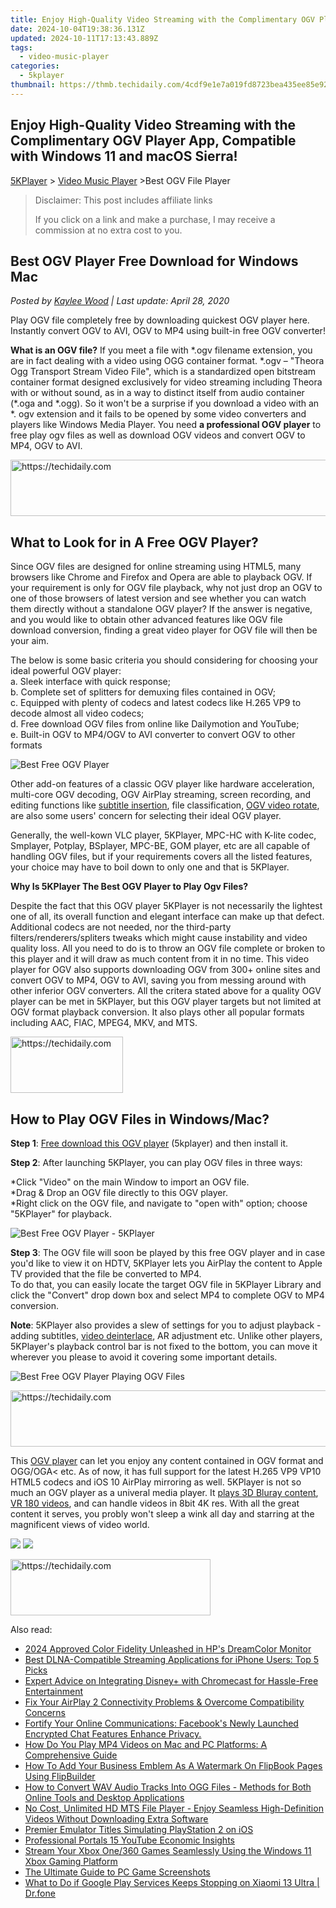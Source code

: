 ```yaml
---
title: Enjoy High-Quality Video Streaming with the Complimentary OGV Player App, Compatible with Windows 11 and macOS Sierra!
date: 2024-10-04T19:38:36.131Z
updated: 2024-10-11T17:13:43.889Z
tags:
  - video-music-player
categories:
  - 5kplayer
thumbnail: https://thmb.techidaily.com/4cdf9e1e7a019fd8723bea435ee85e9220196351b1b22d3eef75a6f40f6097c7.jpg
---
```


## Enjoy High-Quality Video Streaming with the Complimentary OGV Player App, Compatible with Windows 11 and macOS Sierra!

[5KPlayer](https://tools.techidaily.com/5kplayer/products/) \> [Video Music Player](https://tools.techidaily.com/5kplayer/video-music-player/) \>Best OGV File Player

>  Disclaimer: This post includes affiliate links
>
>  If you click on a link and make a purchase, I may receive a commission at no extra cost to you.
>

## Best OGV Player Free Download for Windows Mac

 _Posted by [Kaylee Wood](https://www.quora.com/profile/Amanda-Hu-21) | Last update: April 28, 2020_

Play OGV file completely free by downloading quickest OGV player here. Instantly convert OGV to AVI, OGV to MP4 using built-in free OGV converter! 

**What is an OGV file?** If you meet a file with \*.ogv filename extension, you are in fact dealing with a video using OGG container format. \*.ogv – "Theora Ogg Transport Stream Video File", which is a standardized open bitstream container format designed exclusively for video streaming including Theora with or without sound, as in a way to distinct itself from audio container (\*.oga and \*.ogg). So it won't be a surprise if you download a video with an \*. ogv extension and it fails to be opened by some video converters and players like Windows Media Player. You need **a professional OGV player** to free play ogv files as well as download OGV videos and convert OGV to MP4, OGV to AVI. 

<!-- affiliate ads begin -->
<a href="https://unicoeye.pxf.io/c/5597632/2134492/18498" target="_top" id="2134492">
  <img src="//a.impactradius-go.com/display-ad/18498-2134492" border="0" alt="https://techidaily.com" width="728" height="90"/>
</a>
<img height="0" width="0" src="https://unicoeye.pxf.io/i/5597632/2134492/18498" style="position:absolute;visibility:hidden;" border="0" />
<!-- affiliate ads end -->

## What to Look for in A Free OGV Player?

Since OGV files are designed for online streaming using HTML5, many browsers like Chrome and Firefox and Opera are able to playback OGV. If your requirement is only for OGV file playback, why not just drop an OGV to one of those browsers of latest version and see whether you can watch them directly without a standalone OGV player? If the answer is negative, and you would like to obtain other advanced features like OGV file download conversion, finding a great video player for OGV file will then be your aim.

The below is some basic criteria you should considering for choosing your ideal powerful OGV player:  
 a. Sleek interface with quick response;  
 b. Complete set of splitters for demuxing files contained in OGV;  
c. Equipped with plenty of codecs and latest codecs like H.265 VP9 to decode almost all video codecs;  
d. Free download OGV files from online like Dailymotion and YouTube;  
e. Built-in OGV to MP4/OGV to AVI converter to convert OGV to other formats

![Best Free OGV Player](https://www.5kplayer.com/video-music-player/img/oggvorbis.png) 

Other add-on features of a classic OGV player like hardware acceleration, multi-core OGV decoding, OGV AirPlay streaming, screen recording, and editing functions like [subtitle insertion](https://tools.techidaily.com/5kplayer/video-music-player/), file classification, [OGV video rotate](https://tools.techidaily.com/5kplayer/video-music-player/), are also some users' concern for selecting their ideal OGV player. 

Generally, the well-kown VLC player, 5KPlayer, MPC-HC with K-lite codec, Smplayer, Potplay, BSplayer, MPC-BE, GOM player, etc are all capable of handling OGV files, but if your requirements covers all the listed features, your choice may have to boil down to only one and that is 5KPlayer. 

**Why Is 5KPlayer The Best OGV Player to Play Ogv Files?**

Despite the fact that this OGV player 5KPlayer is not necessarily the lightest one of all, its overall function and elegant interface can make up that defect. Additional codecs are not needed, nor the third-party filters/renderers/spliters tweaks which might cause instability and video quality loss. All you need to do is to throw an OGV file complete or broken to this player and it will draw as much content from it in no time. This video player for OGV also supports downloading OGV from 300+ online sites and convert OGV to MP4, OGV to AVI, saving you from messing around with other inferior OGV converters. All the critera stated above for a quality OGV player can be met in 5KPlayer, but this OGV player targets but not limited at OGV format playback conversion. It also plays other all popular formats including AAC, FlAC, MPEG4, MKV, and MTS.

<!-- affiliate ads begin -->
<a href="https://aligracehair.sjv.io/c/5597632/2135397/19272" target="_top" id="2135397">
  <img src="//a.impactradius-go.com/display-ad/19272-2135397" border="0" alt="https://techidaily.com" width="180" height="90"/>
</a>
<img height="0" width="0" src="https://aligracehair.sjv.io/i/5597632/2135397/19272" style="position:absolute;visibility:hidden;" border="0" />
<!-- affiliate ads end -->

## How to Play OGV Files in Windows/Mac?

**Step 1**: [Free download this OGV player](https://tools.techidaily.com/5kplayer/products/) (5kplayer) and then install it.

**Step 2**: After launching 5KPlayer, you can play OGV files in three ways:

\*Click "Video" on the main Window to import an OGV file.  
 \*Drag & Drop an OGV file directly to this OGV player.  
 \*Right click on the OGV file, and navigate to "open with" option; choose "5KPlayer" for playback.

![Best Free OGV Player - 5KPlayer](https://www.5kplayer.com/video-music-player/img/5kplayer-freeaacplayer-yxt-030601.jpg) 

**Step 3**: The OGV file will soon be played by this free OGV player and in case you'd like to view it on HDTV, 5KPlayer lets you AirPlay the content to Apple TV provided that the file be converted to MP4\.   
 To do that, you can easily locate the target OGV file in 5KPlayer Library and click the "Convert" drop down box and select MP4 to complete OGV to MP4 conversion.

**Note**: 5KPlayer also provides a slew of settings for you to adjust playback - adding subtitles, [video deinterlace](https://tools.techidaily.com/5kplayer/video-music-player/), AR adjustment etc. Unlike other players, 5KPlayer's playback control bar is not fixed to the bottom, you can move it wherever you please to avoid it covering some important details.

![Best Free OGV Player Playing OGV Files](https://www.5kplayer.com/video-music-player/img/5kplayer-4k.jpg) 

<!-- affiliate ads begin -->
<a href="https://aligracehair.sjv.io/c/5597632/2012434/19272" target="_top" id="2012434">
  <img src="//a.impactradius-go.com/display-ad/19272-2012434" border="0" alt="https://techidaily.com" width="728" height="90"/>
</a>
<img height="0" width="0" src="https://aligracehair.sjv.io/i/5597632/2012434/19272" style="position:absolute;visibility:hidden;" border="0" />
<!-- affiliate ads end -->

This [OGV player](https://tools.techidaily.com/5kplayer/video-music-player/) can let you enjoy any content contained in OGV format and OGG/OGA< etc. As of now, it has full support for the latest H.265 VP9 VP10 HTML5 codecs and iOS 10 AirPlay mirroring as well. 5KPlayer is not so much an OGV player as a univeral media player. It [plays 3D Bluray content](https://tools.techidaily.com/5kplayer/video-music-player/), [VR 180 videos](https://tools.techidaily.com/5kplayer/video-music-player/), and can handle videos in 8bit 4K res. With all the great content it serves, you probly won't sleep a wink all day and starring at the magnificent views of video world.

[![](https://www.5kplayer.com/video-music-player/../button/freedownwhitewin.png)](https://tools.techidaily.com/5kplayer/products/) [![](https://www.5kplayer.com/video-music-player/../button/freedownbackmac.png)](https://tools.techidaily.com/5kplayer/products/)

<!-- affiliate ads begin -->
<a href="https://bluettius.sjv.io/c/5597632/2139117/17108" target="_top" id="2139117">
  <img src="//a.impactradius-go.com/display-ad/17108-2139117" border="0" alt="https://techidaily.com" width="320" height="90"/>
</a>
<img height="0" width="0" src="https://bluettius.sjv.io/i/5597632/2139117/17108" style="position:absolute;visibility:hidden;" border="0" />
<!-- affiliate ads end -->

<ins class="adsbygoogle"
     style="display:block"
     data-ad-format="autorelaxed"
     data-ad-client="ca-pub-7571918770474297"
     data-ad-slot="1223367746"></ins>

<ins class="adsbygoogle"
     style="display:block"
     data-ad-client="ca-pub-7571918770474297"
     data-ad-slot="8358498916"
     data-ad-format="auto"
     data-full-width-responsive="true"></ins>

<span class="atpl-alsoreadstyle">Also read:</span>
<div><ul>
<li><a href="https://extra-resources.techidaily.com/2024-approved-color-fidelity-unleashed-in-hps-dreamcolor-monitor/"><u>2024 Approved Color Fidelity Unleashed in HP's DreamColor Monitor</u></a></li>
<li><a href="https://media-tips.techidaily.com/best-dlna-compatible-streaming-applications-for-iphone-users-top-5-picks/"><u>Best DLNA-Compatible Streaming Applications for iPhone Users: Top 5 Picks</u></a></li>
<li><a href="https://technical-tips.techidaily.com/expert-advice-on-integrating-disneyplus-with-chromecast-for-hassle-free-entertainment/"><u>Expert Advice on Integrating Disney+ with Chromecast for Hassle-Free Entertainment</u></a></li>
<li><a href="https://media-tips.techidaily.com/fix-your-airplay-2-connectivity-problems-and-overcome-compatibility-concerns/"><u>Fix Your AirPlay 2 Connectivity Problems & Overcome Compatibility Concerns</u></a></li>
<li><a href="https://facebook.techidaily.com/1719145917232-fortify-your-online-communications-facebooks-newly-launched-encrypted-chat-features-enhance-privacy/"><u>Fortify Your Online Communications: Facebook's Newly Launched Encrypted Chat Features Enhance Privacy.</u></a></li>
<li><a href="https://media-tips.techidaily.com/how-do-you-play-mp4-videos-on-mac-and-pc-platforms-a-comprehensive-guide/"><u>How Do You Play MP4 Videos on Mac and PC Platforms: A Comprehensive Guide</u></a></li>
<li><a href="https://discover-data.techidaily.com/how-to-add-your-business-emblem-as-a-watermark-on-flipbook-pages-using-flipbuilder/"><u>How To Add Your Business Emblem As A Watermark On FlipBook Pages Using FlipBuilder</u></a></li>
<li><a href="https://video-ai-editor.techidaily.com/how-to-convert-wav-audio-tracks-into-ogg-files-methods-for-both-online-tools-and-desktop-applications/"><u>How to Convert WAV Audio Tracks Into OGG Files - Methods for Both Online Tools and Desktop Applications</u></a></li>
<li><a href="https://media-tips.techidaily.com/no-cost-unlimited-hd-mts-file-player-enjoy-seamless-high-definition-videos-without-downloading-extra-software/"><u>No Cost, Unlimited HD MTS File Player - Enjoy Seamless High-Definition Videos Without Downloading Extra Software</u></a></li>
<li><a href="https://video-capture.techidaily.com/premier-emulator-titles-simulating-playstation-2-on-ios/"><u>Premier Emulator Titles Simulating PlayStation 2 on iOS</u></a></li>
<li><a href="https://youtube-webster.techidaily.com/ssional-portals-15-youtube-economic-insights/"><u>Professional Portals 15 YouTube Economic Insights</u></a></li>
<li><a href="https://media-tips.techidaily.com/stream-your-xbox-one360-games-seamlessly-using-the-windows-11-xbox-gaming-platform/"><u>Stream Your Xbox One/360 Games Seamlessly Using the Windows 11 Xbox Gaming Platform</u></a></li>
<li><a href="https://on-screen-recording.techidaily.com/the-ultimate-guide-to-pc-game-screenshots/"><u>The Ultimate Guide to PC Game Screenshots</u></a></li>
<li><a href="https://howto.techidaily.com/what-to-do-if-google-play-services-keeps-stopping-on-xiaomi-13-ultra-drfone-by-drfone-fix-android-problems-fix-android-problems/"><u>What to Do if Google Play Services Keeps Stopping on Xiaomi 13 Ultra | Dr.fone</u></a></li>
</ul></div>

